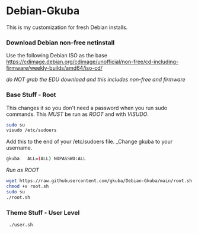# Debian-Gkuba

This is my customization for fresh Debian installs.

### Download Debian non-free netinstall

Use the following Debian ISO as the base <https://cdimage.debian.org/cdimage/unofficial/non-free/cd-including-firmware/weekly-builds/amd64/iso-cd/>

*do NOT grab the EDU download and this includes non-free and firmware*
### Base Stuff - Root

This changes it so you don't need a password when you run sudo commands. This *MUST* be run as *ROOT* and with *VISUDO*.

```bash
sudo su
visudo /etc/sudoers
```
Add this to the end of your /etc/sudoers file. 
_Change gkuba to your username.
```bash
gkuba   ALL=(ALL) NOPASSWD:ALL
```

_Run as ROOT_
```bash
wget https://raw.githubusercontent.com/gkuba/Debian-Gkuba/main/root.sh
chmod +x root.sh
sudo su
./root.sh
```

### Theme Stuff - User Level
 ```bash
  ./user.sh
 ```
